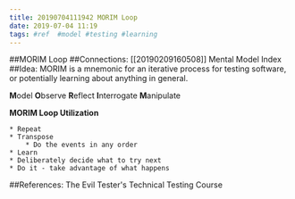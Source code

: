 ```yaml
---
title: 20190704111942 MORIM Loop
date: 2019-07-04 11:19
tags: #ref  #model #testing #learning
---
```

##MORIM Loop
##Connections:
[[20190209160508]] Mental Model Index
##Idea:
MORIM is a mnemonic for an iterative process for testing software, or potentially learning about anything in general.

**M**odel
**O**bserve
**R**eflect
**I**nterrogate
**M**anipulate

**MORIM Loop Utilization**

    * Repeat
    * Transpose 
        * Do the events in any order
    * Learn
    * Deliberately decide what to try next
    * Do it - take advantage of what happens

##References:
The Evil Tester's Technical Testing Course